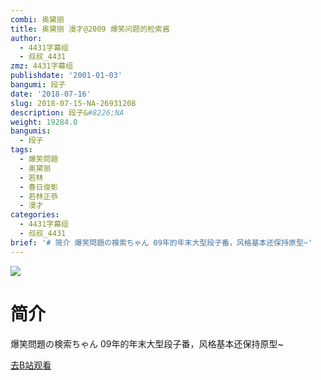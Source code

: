```yaml
---
combi: 奥黛丽
title: 奥黛丽 漫才@2009 爆笑问题的检索酱
author:
  - 4431字幕组
  - 叔叔_4431
zmz: 4431字幕组
publishdate: '2001-01-03'
bangumi: 段子
date: '2018-07-16'
slug: 2018-07-15-NA-26931208
description: 段子&#8226;NA
weight: 19284.0
bangumis:
  - 段子
tags:
  - 爆笑問題
  - 奥黛丽
  - 若林
  - 春日俊彰
  - 若林正恭
  - 漫才
categories:
  - 4431字幕组
  - 叔叔_4431
brief: '# 简介 爆笑問題の検索ちゃん 09年的年末大型段子番，风格基本还保持原型~'
---
```

![](https://i.imgur.com/PMEiFfV.jpg)
# 简介  
爆笑問題の検索ちゃん
09年的年末大型段子番，风格基本还保持原型~  

[去B站观看](https://www.bilibili.com/video/av26931208/)
 
